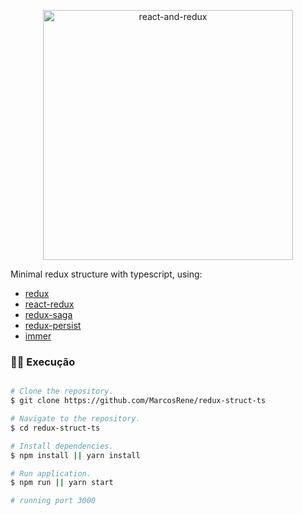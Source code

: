 <p align="center">
  <img src="https://i.ibb.co/pn9FjTn/react-and-redux.png" alt="react-and-redux" border="0" width="400px">
</p>

Minimal redux structure with typescript, using:

- [redux](https://redux.js.org/)
- [react-redux](https://react-redux.js.org/)
- [redux-saga](https://redux-saga.js.org/)
- [redux-persist](https://github.com/rt2zz/redux-persist)
- [immer](https://immerjs.github.io/immer/docs/introduction)

### 👷‍♂️️ Execução

```bash

# Clone the repository.
$ git clone https://github.com/MarcosRene/redux-struct-ts

# Navigate to the repository.
$ cd redux-struct-ts

# Install dependencies.
$ npm install || yarn install

# Run application.
$ npm run || yarn start

# running port 3000

```
